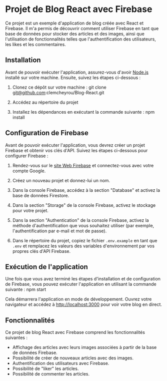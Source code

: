 # Projet de Blog React avec Firebase

Ce projet est un exemple d'application de blog créée avec React et Firebase. Il m'a permis de découvrir comment utiliser Firebase en tant que base de données pour stocker des articles et des images, ainsi que l'utilisation de fonctionnalités telles que l'authentification des utilisateurs, les likes et les commentaires.

## Installation

Avant de pouvoir exécuter l'application, assurez-vous d'avoir [Node.js](https://nodejs.org) installé sur votre machine. Ensuite, suivez les étapes ci-dessous :

1. Clonez ce dépôt sur votre machine : 
git clone git@github.com:clemcheyrou/Blog-React.git

2. Accédez au répertoire du projet


3. Installez les dépendances en exécutant la commande suivante :
npm install

## Configuration de Firebase

Avant de pouvoir exécuter l'application, vous devrez créer un projet Firebase et obtenir vos clés d'API. Suivez les étapes ci-dessous pour configurer Firebase :

1. Rendez-vous sur le [site Web Firebase](https://firebase.google.com) et connectez-vous avec votre compte Google.

2. Créez un nouveau projet et donnez-lui un nom.

3. Dans la console Firebase, accédez à la section "Database" et activez la base de données Firestore.

4. Dans la section "Storage" de la console Firebase, activez le stockage pour votre projet.

5. Dans la section "Authentication" de la console Firebase, activez la méthode d'authentification que vous souhaitez utiliser (par exemple, l'authentification par e-mail et mot de passe).

6. Dans le répertoire du projet, copiez le fichier `.env.example` en tant que `.env` et remplacez les valeurs des variables d'environnement par vos propres clés d'API Firebase.

## Exécution de l'application

Une fois que vous avez terminé les étapes d'installation et de configuration de Firebase, vous pouvez exécuter l'application en utilisant la commande suivante :
npm start 


Cela démarrera l'application en mode de développement. Ouvrez votre navigateur et accédez à [http://localhost:3000](http://localhost:3000) pour voir votre blog en direct.

## Fonctionnalités

Ce projet de blog React avec Firebase comprend les fonctionnalités suivantes :

- Affichage des articles avec leurs images associées à partir de la base de données Firebase.
- Possibilité de créer de nouveaux articles avec des images.
- Authentification des utilisateurs avec Firebase.
- Possibilité de "liker" les articles.
- Possibilité de commenter les articles.
